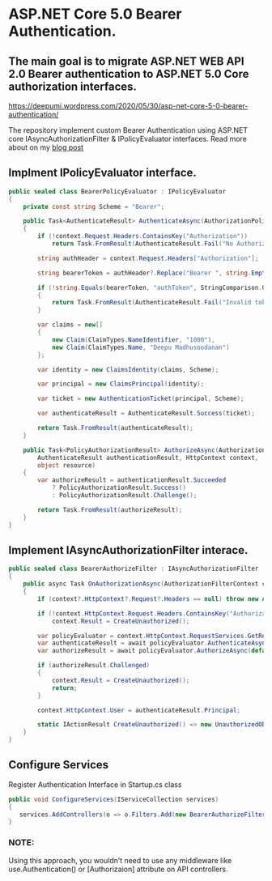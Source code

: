 # ASP.NET Core 5.0 Bearer Authentication.

## The main goal is to migrate ASP.NET WEB API 2.0 Bearer authentication to ASP.NET 5.0 Core authorization interfaces.

https://deepumi.wordpress.com/2020/05/30/asp-net-core-5-0-bearer-authentication/

The repository implement custom Bearer Authentication using ASP.NET core IAsyncAuthorizationFilter & IPolicyEvaluator interfaces. Read more about on my [blog post](https://deepumi.wordpress.com/2020/05/30/asp-net-core-5-0-bearer-authentication/)


## Implment IPolicyEvaluator interface.
```csharp
public sealed class BearerPolicyEvaluator : IPolicyEvaluator
{
	private const string Scheme = "Bearer";

	public Task<AuthenticateResult> AuthenticateAsync(AuthorizationPolicy _, HttpContext context)
	{
		if (!context.Request.Headers.ContainsKey("Authorization"))
			return Task.FromResult(AuthenticateResult.Fail("No Authorization header found!"));

		string authHeader = context.Request.Headers["Authorization"];

		string bearerToken = authHeader?.Replace("Bearer ", string.Empty);

		if (!string.Equals(bearerToken, "authToken", StringComparison.Ordinal))
		{
			return Task.FromResult(AuthenticateResult.Fail("Invalid token"));
		}

		var claims = new[]
		{
			new Claim(ClaimTypes.NameIdentifier, "1000"),
			new Claim(ClaimTypes.Name, "Deepu Madhusoodanan")
		};

		var identity = new ClaimsIdentity(claims, Scheme);

		var principal = new ClaimsPrincipal(identity);

		var ticket = new AuthenticationTicket(principal, Scheme);

		var authenticateResult = AuthenticateResult.Success(ticket);

		return Task.FromResult(authenticateResult);
	}

	public Task<PolicyAuthorizationResult> AuthorizeAsync(AuthorizationPolicy _,
		AuthenticateResult authenticationResult, HttpContext context,
		object resource)
	{
		var authorizeResult = authenticationResult.Succeeded
			? PolicyAuthorizationResult.Success()
			: PolicyAuthorizationResult.Challenge();

		return Task.FromResult(authorizeResult);
	}
}

```

## Implement IAsyncAuthorizationFilter interace.

```csharp
public sealed class BearerAuthorizeFilter : IAsyncAuthorizationFilter
{
    public async Task OnAuthorizationAsync(AuthorizationFilterContext context)
    {
        if (context?.HttpContext?.Request?.Headers == null) throw new ArgumentNullException(nameof(context));

        if (!context.HttpContext.Request.Headers.ContainsKey("Authorization"))
            context.Result = CreateUnauthorized();

        var policyEvaluator = context.HttpContext.RequestServices.GetRequiredService<IPolicyEvaluator>();
        var authenticateResult = await policyEvaluator.AuthenticateAsync(default, context.HttpContext);
        var authorizeResult = await policyEvaluator.AuthorizeAsync(default, authenticateResult, context.HttpContext, context);

        if (authorizeResult.Challenged)
        {
            context.Result = CreateUnauthorized();
            return;
        }

        context.HttpContext.User = authenticateResult.Principal;

        static IActionResult CreateUnauthorized() => new UnauthorizedObjectResult(new ErrorMessage("Unauthorized", 401));
    }
}
```

## Configure Services
Register Authentication Interface in Startup.cs class

```csharp
public void ConfigureServices(IServiceCollection services)
{
   services.AddControllers(o => o.Filters.Add(new BearerAuthorizeFilter()));
}
```

### NOTE:
Using this approach, you wouldn’t need to use any middleware like use.Authentication() or [Authorizaion] attribute on API controllers.
